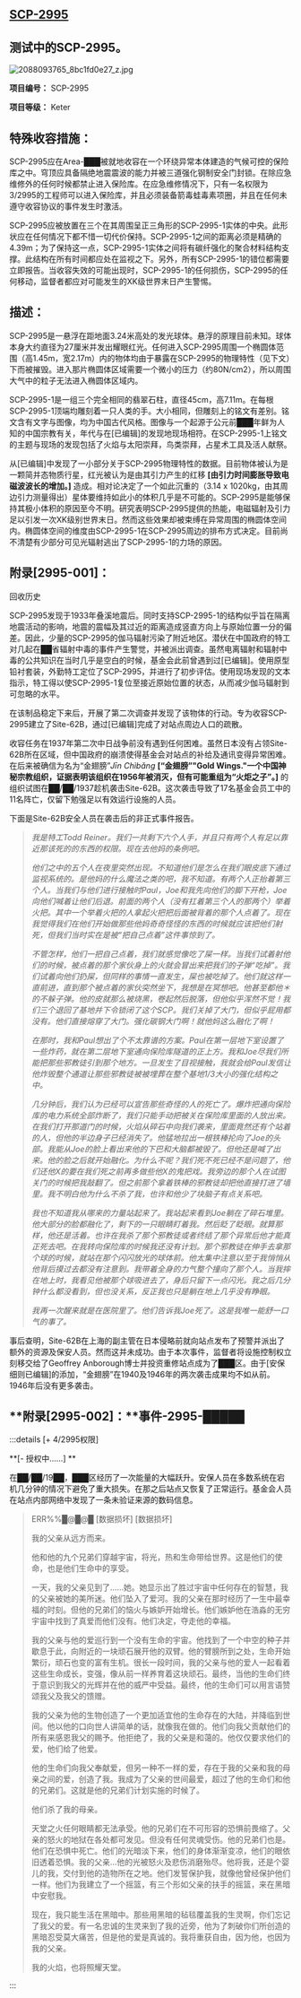 ## [SCP-2995](https://scp-wiki-cn.wikidot.com/scp-2995)

## 测试中的SCP-2995。

![2088093765_8bc1fd0e27_z.jpg](http://scp-wiki.wdfiles.com/local--files/scp-2995/2088093765_8bc1fd0e27_z.jpg)

**项目编号：** SCP-2995

**项目等级：** Keter

## **特殊收容措施：**

SCP-2995应在Area-███被就地收容在一个环绕异常本体建造的气候可控的保险库之中。穹顶应具备隔绝地震震波的能力并被三道强化钢制安全门封锁。在除应急维修外的任何时候都禁止进入保险库。在应急维修情况下，只有一名权限为3/2995的工程师可以进入保险库，并且必须装备箭毒蛙毒素项圈，并且在任何未遵守收容协议的事件发生时激活。

SCP-2995应被放置在三个在其周围呈正三角形的SCP-2995-1实体的中央。此形状应在任何情况下都不惜一切代价保持。SCP-2995-1之间的距离必须是精确的4.39m；为了保持这一点，SCP-2995-1实体之间将有碳纤强化的聚合材料结构支撑。此结构在所有时间都应处在监视之下。另外，所有SCP-2995-1的错位都需要立即报告。当收容失效的可能出现时，SCP-2995-1的任何损伤，SCP-2995的任何移动，监督者都应对可能发生的XK级世界末日产生警惕。

## **描述：**

SCP-2995是一悬浮在距地面3.24米高处的发光球体。悬浮的原理目前未知。球体本身大约直径为27厘米并发出耀眼红光。任何进入SCP-2995周围一个椭圆体范围（高1.45m，宽2.17m）内的物体均由于暴露在SCP-2995的物理特性（见下文）下而被摧毁。进入那片椭圆体区域需要一个微小的压力（约80N/cm2），所以周围大气中的粒子无法进入椭圆体区域内。

SCP-2995-1是一组三个完全相同的翡翠石柱，直径45cm，高7.11m。在每根SCP-2995-1顶端均雕刻着一只人类的手。大小相同，但雕刻上的铭文有差别。铭文含有文字与图像，均为中国古代风格。图像与一个起源于公元前███年鲜为人知的中国宗教有关，年代与在[已编辑]的发现地现场相符。在SCP-2995-1上铭文的主题与现场的发现包括了火焰与太阳崇拜，鸟类崇拜，占星术工具及活人献祭。

从[已编辑]中发现了一小部分关于SCP-2995物理特性的数据。目前物体被认为是一颗简并态物质行星，红光被认为是由其引力产生的红移 **[由引力时间膨胀导致电磁波波长的增加。]** 造成。相对论决定了一个如此沉重的（3.14 x 1020kg，由其周边引力测量得出）星体要维持如此小的体积几乎是不可能的。SCP-2995是能够保持其极小体积的原因至今不明。研究表明SCP-2995提供的热能，电磁辐射及引力足以引发一次XK级别世界末日。然而这些效果却被束缚在异常周围的椭圆体空间内。椭圆体空间的维度由SCP-2995-1在SCP-2995周边的排布方式决定。目前尚不清楚有少部分可见光辐射逃出了SCP-2995-1的力场的原因。

## **附录[2995-001]：**

回收历史

SCP-2995发现于1933年叠溪地震后。同时支持SCP-2995-1的结构似乎旨在隔离地震活动的影响，地震的震幅及其过近的距离造成竖直方向上与原始位置一分的偏差。因此，少量的SCP-2995的伽马辐射污染了附近地区。潜伏在中国政府的特工对几起在██省辐射中毒的事件产生警觉，并被派出调查。虽然电离辐射和辐射中毒的公共知识在当时几乎是空白的时候，基金会此前曾遇到过[已编辑]。使用原型铅衬套装，外勤特工定位了SCP-2995，并进行了初步评估。使用现场发现的文本指示，特工得以使SCP-2995-1复位至接近原始位置的状态，从而减少伽马辐射到可忽略的水平。

在该制品稳定下来后，开展了第二次调查并发现了该物体的行动。专为收容SCP-2995建立了Site-62B，通过[已编辑]完成了对站点周边人口的疏散。

收容任务在1937年第二次中日战争前没有遇到任何困难。虽然日本没有占领Site-62B所在区域，但中国政府的崩溃使得基金会对站点的补给及通讯变得异常困难。在后来被确信为名为“金翅膀”*Jīn Chìbǎng* **[“金翅膀”"Gold Wings."一个中国神秘宗教组织，证据表明该组织在1956年被消灭，但有可能重组为“火炬之子”。]** 的组织试图在██/██/1937趁机袭击Site-62B。这次袭击导致了17名基金会员工中的11名阵亡，仅留下勉强足以有效运行设施的人员。

下面是Site-62B安全人员在袭击后的非正式事件报告。

> *我是特工Todd Reiner。我们一共剩下六个人手，并且只有两个人有足以靠近那该死的的东西的权限。现在去他妈的条例吧。*
>
> *他们之中的五个人在夜里突然出现。不知道他们是怎么在我们眼皮底下通过监视系统的。是他妈的什么魔法之类的吧，我不知道。有两个人正抬着第三个人。当我们与他们进行接触时Paul，Joe和我先向他们的脚下开枪，Joe向他们喊着让他们后退。前面的两个人（没有扛着第三个人的那两个）举着火把。其中一个举着火把的人拿起火把把后面被背着的那个人点着了。现在我觉得我们在他们开始做那些他妈奇奇怪怪的东西的时候就应该把他们射死，但我们当时实在是被“把自己点着”这件事惊到了。*
>
> *不管怎样，他们一把自己点着，我们就感觉像吃了屎一样。当我们试着射他们的时候，被点着的那个家伙身上的火就会冒出来把我们的子弹“吃掉”。我们试着向他们扔屎，但同样的事情一直发生，屎也被吃掉了。他们就这样一直前进，直到那个被点着的家伙突然坐下，我想是在冥想吧。他甚至都他＊的不躲子弹。他的皮就那么被烧黑，卷起然后脱落，但他似乎浑然不觉！我们三个退回了基地并下令锁闭了这个SCP。我们关掉了大门，但似乎屁用都没有。他们直接熔穿了大门。强化碳钢大门啊！就他妈这么融化了啊！*
>
> *在那时，我和Paul想出了个不太靠谱的方案。Paul在第一层地下室设置了一些炸药，就在第二层地下室通向保险库隧道的正上方。我和Joe尽我们所能把那些邪教徒引到那个地方。一旦发生了目视接触，我就会给Paul发信让他炸毁整个通道让那些邪教徒被被埋葬在整个基地1/3大小的强化结构之中。*
>
> *几分钟后，我们认为已经可以宣告那些奇怪的人的死亡了。爆炸把通向保险库的电力系统全部炸断了，我们只能手动把被关在保险库里面的人放出来。在我们打开那道门的时候，火焰从碎石中向我们袭来，里面竟然还有个站着的人，但他的半边身子已经消失了。他猛地拉出一根铁棒抡向了Joe的头部。我能从Joe的脸上看出来他的下巴和大脑都被毁了。但他还是喊了出来。他的脸之后就开始融化。为什么不呢？我们死不死已经不是问题了，他们还他X的要在我们死之前再多做些他X的鬼把戏。我旁边的那个人在试图关门的时候把我敲翻了。但之前那个拿着铁棒的邪教徒却把他直接打进了墙里。我不明白他为什么不杀了我，也许和他少了块脑子有点关系吧。*
>
> *我也不知道我从哪来的力量站起来了。我站起来看到Joe躺在了碎石堆里。他大部分的脸都融化了，剩下的一只眼睛盯着我。然后眨了眨眼。就算那样，他还是活着。也许在我杀了那个邪教徒或者终结了那个异常后他才能真正死去吧。在我转向保险库的时候我还没有计划。那个邪教徒在伸手去拿那个球的时候，就站在那个闪闪放光的球体前。他太集中注意以至于我悄悄从他背后摸过去都没有注意到。我带着全身的力气整个撞向了那个人。当我摔在地上时，我看见他被那个球吸进去了，身后只留下一点闪光。我之后几分钟什么都没看到，但也没关系，反正我也只是躺在地上几乎没有睁眼。*
>
> *我再一次醒来就是在医院里了。他们告诉我Joe死了。这是我唯一能舒一口气的事了。*

事后查明，Site-62B在上海的副主管在日本侵略前就向站点发布了预警并派出了额外的资源及保安人员。然而这并未成功。由于本次事件，监督者将设施控制权立刻移交给了Geoffrey Anborough博士并投资重修站点成为了███区。由于[安保细则已编辑]的添加，“金翅膀”在1940及1946年的两次袭击成果均不如从前。1946年后没有更多袭击。

## **附录[2995-002]：**事件-2995-█████

:::details [+ 4/2995权限]

**[- 授权中……] ** 

在██/██/19██，███区经历了一次能量的大幅跃升。安保人员在多数系统在宕机几分钟的情况下避免了重大损失。在那之后站点又恢复了正常运行。基金会人员在站点内部网络中发现了一条未验证来源的数码信息。

> ERR%%█@█@█
> [数据损坏]
> [数据损坏]
>
> 我的父亲从远方而来。
>
> 他和他的九个兄弟们穿越宇宙，将光，热和生命带给世界。这是他们的使命，也是他们生命中的享受。
>
> 一天，我的父亲见到了……她。她显示出了胜过宇宙中任何存在的智慧，我的父亲被她的美所迷。他们坠入了爱河。我的父亲在那时经历了一生中最幸福的时刻。但他的兄弟们的恼火与嫉妒开始增长。他们嫉妒他在浩淼的无穷宇宙中找到了真爱而他们没有。他们决定，夺走他的幸福。
>
> 我的父亲与他的爱巡行到一个没有生命的宇宙。他找到了一个中空的种子并歇息于此，向附近的一块顽石展开他的双臂。他的臂膀所到之处，生命开始繁衍，顽石也变的富有生机。很长一段时间，我的父亲与他的爱人一起看着这些生命成长，变强，像从前一样养育着这块顽石。最终，当他的生命们终于意识到我父的光辉并在他的威严中受益。最终，他的生命们可以用言语赞颂我父及我父的馈赠。
>
> 我的父亲为他的生物创造了一个更加适宜他的生命存在的大陆，并降临到世间。他以他的口向世人讲简单的话，就像我在做的。他们向我父贡献他们的所有来感恩我父的赐予。他拒绝了，我的父亲是和蔼的。他仅仅要求他们的爱，他们给了他爱。
>
> 他的生命们向我父奉献爱，但另一种不一样的爱，存在于我的父亲和我的母亲之间的爱，创造了我。我成为了父亲的世间最爱，超过了他的生命们和他的兄弟们。这就是他的兄弟们计划实施的时候了。
>
> 他们杀了我的母亲。
>
> 天堂之火任何眼睛都无法承受。他的兄弟们在不可形容的恐惧前畏缩了。父亲的怒火的地狱在各处都可发见。但没有任何灵魂受伤。他的兄弟们也是。他们在恐惧中死亡。他们的光暗淡下来，他们的身体渐渐变凉，他们的眼依旧透着恐惧。我的父亲…他的光被怒火及悲伤消磨殆尽。他将我，还是个婴儿的我，交付到他的造物所在之地。他们发誓保护我，就像他曾经保护他们一样。他们为我建立了一个摇篮，有三个形如父亲的扶手的摇篮，来在黑暗中安慰我。
>
> 现在，我只能生活在黑暗中。那些用黑暗的毡毯覆盖我的生灵啊，你们忘记了我父的爱。有一名忠诚的生灵来到了我的近旁，他为了刺破你们所创造的黑暗忍受莫大痛苦，但是他的爱是真诚的。我将重获自由，因为他，也因为我的父亲。
>
> 我的火焰，也将照耀天堂。

:::